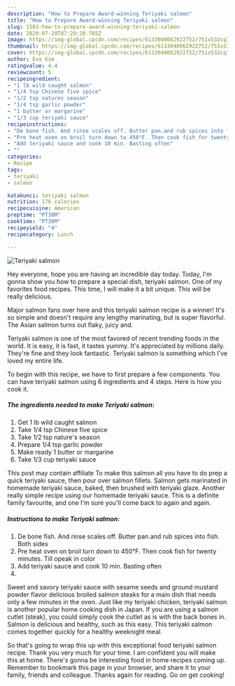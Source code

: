 ```yaml
---
description: "How to Prepare Award-winning Teriyaki salmon"
title: "How to Prepare Award-winning Teriyaki salmon"
slug: 1503-how-to-prepare-award-winning-teriyaki-salmon
date: 2020-07-20T07:29:20.785Z
image: https://img-global.cpcdn.com/recipes/6133040062922752/751x532cq70/teriyaki-salmon-recipe-main-photo.jpg
thumbnail: https://img-global.cpcdn.com/recipes/6133040062922752/751x532cq70/teriyaki-salmon-recipe-main-photo.jpg
cover: https://img-global.cpcdn.com/recipes/6133040062922752/751x532cq70/teriyaki-salmon-recipe-main-photo.jpg
author: Eva Kim
ratingvalue: 4.4
reviewcount: 5
recipeingredient:
- "1 lb wild caught salmon"
- "1/4 tsp Chinese five spice"
- "1/2 tsp natures season"
- "1/4 tsp garlic powder"
- "1 butter or margarine"
- "1/3 cup teriyaki sauce"
recipeinstructions:
- "De bone fish. And rinse scales off. Butter pan.and rub spices into fish. Both sides"
- "Pre heat oven on broil turn down to 450°F. Then cook fish for twenty minutes. Till opeak in color"
- "Add teriyaki sauce and cook 10 min. Basting often"
- ""
categories:
- Recipe
tags:
- teriyaki
- salmon

katakunci: teriyaki salmon 
nutrition: 176 calories
recipecuisine: American
preptime: "PT30M"
cooktime: "PT30M"
recipeyield: "4"
recipecategory: Lunch

---
```



![Teriyaki salmon](https://img-global.cpcdn.com/recipes/6133040062922752/751x532cq70/teriyaki-salmon-recipe-main-photo.jpg)

Hey everyone, hope you are having an incredible day today. Today, I'm gonna show you how to prepare a special dish, teriyaki salmon. One of my favorites food recipes. This time, I will make it a bit unique. This will be really delicious.

Major salmon fans over here and this teriyaki salmon recipe is a winner! It&#39;s so simple and doesn&#39;t require any lengthy marinating, but is super flavorful. The Asian salmon turns out flaky, juicy and.

Teriyaki salmon is one of the most favored of recent trending foods in the world. It is easy, it is fast, it tastes yummy. It's appreciated by millions daily. They're fine and they look fantastic. Teriyaki salmon is something which I've loved my entire life.


To begin with this recipe, we have to first prepare a few components. You can have teriyaki salmon using 6 ingredients and 4 steps. Here is how you cook it.

<!--inarticleads1-->

##### The ingredients needed to make Teriyaki salmon:

1. Get 1 lb wild caught salmon
1. Take 1/4 tsp Chinese five spice
1. Take 1/2 tsp nature&#39;s season
1. Prepare 1/4 tsp garlic powder
1. Make ready 1 butter or margarine
1. Take 1/3 cup teriyaki sauce


This post may contain affiliate To make this salmon all you have to do prep a quick teriyaki sauce, then pour over salmon fillets. Salmon gets marinated in homemade teriyaki sauce, baked, then brushed with teriyaki glaze. Another really simple recipe using our homemade teriyaki sauce. This is a definite family favourite, and one I&#39;m sure you&#39;ll come back to again and again. 

<!--inarticleads2-->

##### Instructions to make Teriyaki salmon:

1. De bone fish. And rinse scales off. Butter pan.and rub spices into fish. Both sides
1. Pre heat oven on broil turn down to 450°F. Then cook fish for twenty minutes. Till opeak in color
1. Add teriyaki sauce and cook 10 min. Basting often
1. 


Sweet and savory teriyaki sauce with sesame seeds and ground mustard powder flavor delicious broiled salmon steaks for a main dish that needs only a few minutes in the oven. Just like my teriyaki chicken, teriyaki salmon is another popular home cooking dish in Japan. If you are using a salmon cutlet (steak), you could simply cook the cutlet as is with the back bones in. Salmon is delicious and healthy, such as this easy. This teriyaki salmon comes together quickly for a healthy weeknight meal. 

So that's going to wrap this up with this exceptional food teriyaki salmon recipe. Thank you very much for your time. I am confident you will make this at home. There's gonna be interesting food in home recipes coming up. Remember to bookmark this page in your browser, and share it to your family, friends and colleague. Thanks again for reading. Go on get cooking!
